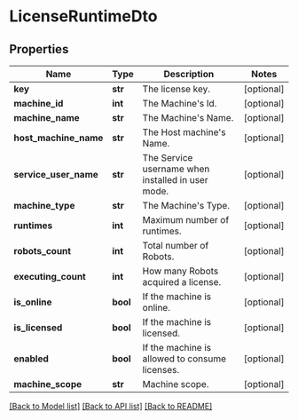 # LicenseRuntimeDto

## Properties
Name | Type | Description | Notes
------------ | ------------- | ------------- | -------------
**key** | **str** | The license key. | [optional] 
**machine_id** | **int** | The Machine&#39;s Id. | [optional] 
**machine_name** | **str** | The Machine&#39;s Name. | [optional] 
**host_machine_name** | **str** | The Host machine&#39;s Name. | [optional] 
**service_user_name** | **str** | The Service username when installed in user mode. | [optional] 
**machine_type** | **str** | The Machine&#39;s Type. | [optional] 
**runtimes** | **int** | Maximum number of runtimes. | [optional] 
**robots_count** | **int** | Total number of Robots. | [optional] 
**executing_count** | **int** | How many Robots acquired a license. | [optional] 
**is_online** | **bool** | If the machine is online. | [optional] 
**is_licensed** | **bool** | If the machine is licensed. | [optional] 
**enabled** | **bool** | If the machine is allowed to consume licenses. | [optional] 
**machine_scope** | **str** | Machine scope. | [optional] 

[[Back to Model list]](../README.md#documentation-for-models) [[Back to API list]](../README.md#documentation-for-api-endpoints) [[Back to README]](../README.md)


